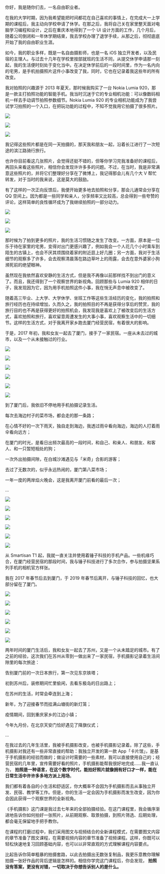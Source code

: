 你好，我是随你们去，一名自由职业者。

在我的大学时期，因为我希望能把时间都花在自己喜欢的事情上，在完成大一上学期的课程后，我主动向学校申请了休学。在那之后，我将自己关在家里整天面对电脑学习编程和设计，之后在重庆本地得到了一个 UI 设计方面的工作，几个月后，随着公司倒闭和一年休学期结束，我去学校办理了退学手续，从那之后，彻彻底底开始了我的自由职业生涯。

如今，我的职业多样，既是一名自由摄影师，也是一名 iOS 独立开发者，以及民宿的主理人。与过去十几年在学校里按部就班的生活不同，从提交休学申请那一刻起，我的生活便时刻处于变化当中。在决定休学前后的一段时间里，作为一名内向的宅男，是手机拍摄照片这件小事改变了我，同时，它也在记录着我这些年的所有改变。

我对拍照的兴趣源于 2013 年夏天，那时候我购买了一台 Nokia Lumia 920，那是一款主打拍照功能的智能手机。我当时沉迷于它的专业相机功能：可以像数码相机一样去手动调节拍照参数细节。Nokia Lumia 920 的专业相机功能成为了我尝试学习拍照的一个入口，在把玩功能的过程中，不知不觉我用它拍摄了很多照片。

![](https://static001.geekbang.org/resource/image/e0/75/e0cc67b589c1b97b4e1a4704760cb975.jpg?wh=1920*1081)

![](https://static001.geekbang.org/resource/image/68/24/68bbda0c459a6abce63907559d004224.jpg?wh=1920*1081)

![](https://static001.geekbang.org/resource/image/10/f2/1085c97bcd9ayyf5eb3f9895b3910df2.jpg?wh=1920*1081)

我记得这些照片都是在同一天拍摄的，那天我和朋友一起，沿着长江进行了一次短途的滨江路骑行旅行。

也许你目前看这几张照片，会觉得还挺不错的，但等你学习完我准备好的课程后，再回头来看这些照片，相信你会发现许许多多的问题。不过，在当时，我是非常满意这些照片的，并将它们整理好分享在了微博上，我记得那会儿有几个大 V 帮忙转发，对于当时的我来说，这是莫大的鼓励。

有了这样的一次正向反馈后，我便开始更多地去拍照和分享，那会儿通常会分享在 QQ 空间上。因为都是一些同学和亲人，分享频率又比较高，总会得到一些夸赞的评论，这样简单的良性循环成为了我继续拍照的一部分动力。

![](https://static001.geekbang.org/resource/image/e7/4a/e7a61835b10b3b58a60ff571ea1dd14a.jpg?wh=1920*1081)

![](https://static001.geekbang.org/resource/image/91/9c/917b3e22f24f7185205551f47df9bb9c.jpg?wh=1920*1081)

![](https://static001.geekbang.org/resource/image/d3/29/d34cfb74d7c1d9623d5e12bd3a7d2b29.jpg?wh=1920*1081)

那时候为了拍到更多的照片，我的生活习惯随之发生了改变。一方面，原本是一位乐于待在家里的宅男，变得对出门更感兴趣了，例如我会一个人花几个小时乘车到陌生的古镇上，也会不厌其烦围绕着家的附近逛上好几圈；另一方面，我对于生活细节的观察多了许多，会去观察清晨落在路边草叶上的雨露，会去在意外婆家小狗濒死前的绝望眼神。

虽然现在我依然喜欢安静的生活方式，但是我不再像以前那样找不到出门的意义了。而且，我还得到了一个观察世界的新视角。回顾那些与 Lumia 920 相伴的日子，我发现因为它，因为用手机拍照这件小事，我在悄无声息中被改变了。

随着高三毕业、上大学、大学休学、坐班工作等这些生活经历的变化，我的拍照和旅行经历也在持续增加，久而久之，我的拍照目的不再是获得分享后的赞赏，我的旅行目的也不再是获得更好的拍照机会，我发现我是喜欢上了被改变后的生活方式，喜欢拍照和旅行，喜欢留意周遭发生的大事小事，喜欢观察生活中的一切细节。这样的生活方式，对于我离开家乡跑去厦门经营民宿，有着很大的影响。

于是，2017 年初，我和女友一起去了厦门，接手了一家民宿。一座从未去过的城市，以及一个从未接触过的行业。

![](https://static001.geekbang.org/resource/image/43/47/43dd59d90c10a1a04017695c88ca3147.jpg?wh=1920*1915)

![](https://static001.geekbang.org/resource/image/43/07/43a0d9ea42dafeab6277d2af2fe8c907.jpg?wh=1920*1436)

![](https://static001.geekbang.org/resource/image/b4/1b/b4d00ab5f56068079de00223daea7e1b.jpg?wh=1920*2560)

![](https://static001.geekbang.org/resource/image/78/d6/78005aa7e5b1a17788d7394159849cd6.jpg?wh=1920*1276)

![](https://static001.geekbang.org/resource/image/f7/c3/f7830452a3f593e418c49d896db98bc3.jpg?wh=1920*1921)

![](https://static001.geekbang.org/resource/image/71/f0/71172babcf1483bd27eb24dbd481def0.jpg?wh=1920*1083)

到了厦门后，我依旧不停地用手机拍摄记录生活。

每次去海边村子的菜市场，都会走的那一条路；

在心情不好的一次下雨天，独自走到海边，我透过雨伞看向海边，海边的人打着雨伞看向远方；

在厦门的时光，是看日出频次最高的一段时间，和自己、和亲人、和朋友、和客人、和一只暂短相处的狗；

一次外出拍摄间隙，在白城沙滩遇见与「米奇」合影的游客；

去过了无数次的，似乎永远热闹的，厦门第八菜市场；

一年一度的两岸焰火晚会，这是我离开厦门前看的最后一次；

…

![](https://static001.geekbang.org/resource/image/e4/2b/e4693fdc113d574153754a983a17112b.jpg?wh=1920*1440)

![](https://static001.geekbang.org/resource/image/78/a8/7830405d4f9d159458289ececa678fa8.jpg?wh=1920*1440)

![](https://static001.geekbang.org/resource/image/4b/88/4bf847e3e47524ef6382767f37bae388.jpg?wh=1920*1440)

![](https://static001.geekbang.org/resource/image/e9/6b/e935a972d26bac29767a66db6495yy6b.jpg?wh=1920*1440)

![](https://static001.geekbang.org/resource/image/c8/6d/c82d9b72a361af9e5dac4fb30cee916d.jpg?wh=1920*1440)

![](https://static001.geekbang.org/resource/image/2a/4d/2a4f5b0e3eb1acfee4f9e7f5467b2a4d.jpg?wh=1920*1359)

从 Smartisan T1 起，我就一直关注并使用着锤子科技的手机产品。一些机缘巧合，在厦门经营民宿的那段时间，我与锤子科技进行了多次合作，参与拍摄坚果系列手机的相机官方样张。

我在 2017 年春节后去到厦门，于 2019 年春节后离开，与锤子科技的回忆，也大部分留在了厦门。

![](https://static001.geekbang.org/resource/image/79/5f/796dbd7e2b0a8cb816e96c970e46885f.jpg?wh=1800*2843)

![](https://static001.geekbang.org/resource/image/6f/bd/6fe717c1ee2a791c05d70da5c122abbd.jpg?wh=1920*1440)

![](https://static001.geekbang.org/resource/image/31/c2/316f22852accd0498c7b7e127a3494c2.jpg?wh=1920*1081)

![](https://static001.geekbang.org/resource/image/28/3a/28778e7d20f528481fec2efaaeaeb23a.jpg?wh=1920*2392)

![](https://static001.geekbang.org/resource/image/46/98/4671f2e36ef405455cb5c0abdee40098.jpg?wh=1920*2560)

![](https://static001.geekbang.org/resource/image/b4/8e/b44e850ce24c8bd604376b003087238e.jpg?wh=1920*1281)

两年时间的厦门生活后，我和女友一起去了苏州，又是一个从未踏足的城市。有了之前的经验，这次我们在苏州从零到一做出来了一家民宿，手机摄影记录着生活间隙里的每次旅途：

告别厦门前的一次日本旅行，第一次见东京铁塔；

初到苏州后，装修期间忙里偷闲，去看东极岛的日出路上；

在苏州的生活，时常会牵连到上海；

新年，为了迎接春节而挂满山塘街的新灯笼；

疫情期间，回到重庆家乡的江边小镇；

今年九月份，在北京天安门恰好遇见了降旗仪式；

…

在我过去的几年生活里，我被手机摄影改变，也被手机摄影记录着。除了这些，手机摄影对我还有一些非常直接的帮助：我独立开发的第一款 App「卡片馆」，是基于手机摄影的经验而做的；做设计时需要的一些素材，我可以直接使用自己的；经营民宿的几年里，宣传需要好看的照片，手机摄影能帮我很好地完成……我一直认为， **拍照是一种语言，在这个数字时代，能拍好照片就像拥有好口才一样，能在日常生活中许许多多地方派上用场**。

我们都有着各自的小生活和舒适区，你大概率不会因为手机摄影而去从事独立开发、民宿、教学等工作。但是，你的生活一定会因为手机摄影而发生改变，因为你会因此获得一个观察世界的全新视角。

《手机摄影》这门课是我过去七年来的全部拍摄经验。在这门课程里，我会循序渐进地告诉你如何拍好一张照片，从前期观察、取景拍摄，到照片筛选、后期处理，都会毫无保留地手把手教你。

在课程的打磨过程中，我们采用图文与视频结合的全新课程模式，在需要图文内容的章节准备了图文课程，在需要视频内容的章节准备了视频课程。这样，你既可以轻松快速地复习回顾基础内容，也可以以非常直观的方式理解课程内容要点。

比起告诉你简单粗暴的拍摄套路，以此去拍摄出无数张复制品，我更乐意教你理解拍摄一张好作品的背后逻辑是怎样的。相信你学完这门课程后，你会发现， **拍照没有答案，更没有对错，一切取决于你想告诉别人的是什么。**